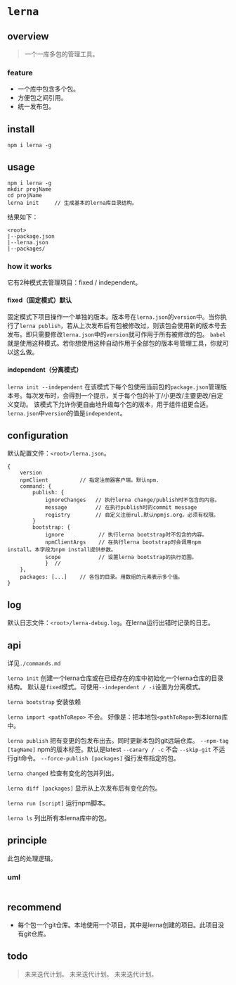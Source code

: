 # `lerna`

## overview
> 一个一库多包的管理工具。

### feature
- 一个库中包含多个包。
- 方便包之间引用。
- 统一发布包。

## install
`npm i lerna -g`

## usage
```
npm i lerna -g
mkdir projName
cd projName
lerna init     // 生成基本的lerna库目录结构。
```
结果如下：
```
<root>
|--package.json
|--lerna.json
|--packages/
```

### how it works

它有2种模式去管理项目：fixed / independent。

#### fixed（固定模式）默认

固定模式下项目操作一个单独的版本。版本号在`lerna.json`的`version`中。当你执行了`lerna publish`，若从上次发布后有包被修改过，则该包会使用新的版本号去发布。即只需要修改`lerna.json`中的`version`就可作用于所有被修改的包。
`babel`就是使用这种模式。若你想使用这种自动作用于全部包的版本号管理工具，你就可以这么做。

#### independent（分离模式）

`lerna init --independent`
在该模式下每个包使用当前包的`package.json`管理版本号。每次发布时，会得到一个提示，关于每个包的补丁/小更改/主要更改/自定义变动。
该模式下允许你更自由地升级每个包的版本，用于组件组更合适。
`lerna.json`中`version`的值是`independent`。

## configuration
默认配置文件：`<root>/lerna.json`。
```
{
    version
    npmClient          // 指定注册器客户端。默认npm.
    command: {         
        publish: {
            ignoreChanges   // 执行lerna change/publish时不包含的内容。
            message         // 在执行publish时的commit message
            registry        // 自定义注册rul.默认npmjs.org。必须有权限。
        }
        bootstrap: {
            ignore           // 执行lerna bootstrap时不包含的内容。
            npmClientArgs    // 在执行lerna bootstrap时会调用npm install。本字段为npm install提供参数。
            scope            // 设置lerna bootstrap的执行范围。
            }  // 
    },
    packages: [...]    // 各包的目录。用数组的元素表示多个值。
}
```

## log
默认日志文件：`<root>/lerna-debug.log`。在lerna运行出错时记录的日志。

## api
详见`./commands.md`

`lerna init`
创建一个lerna仓库或在已经存在的库中初始化一个lerna仓库的目录结构。
默认是`fixed`模式。可使用`--independent / -i`设置为分离模式。

`lerna bootstrap`
安装依赖

`lerna import <pathToRepo>`
不会。
好像是：把本地包`<pathToRepo>`到本lerna库中。

`lerna publish`
把有变更的包发布出去。同时更新本包的git远端仓库。
`--npm-tag [tagName]`   npm的版本标签。默认是latest
`--canary / -c`         不会
`--skip-git`            不运行git命令。
`--force-publish [packages]`  强行发布指定的包。

`lerna changed`
检查有变化的包并列出。

`lerna diff [packages]`
显示从上次发布后有变化的包。

`lerna run [script]`
运行npm脚本。

`lerna ls`
列出所有本lerna库中的包。

## principle
此包的处理逻辑。

### uml
```
```

## recommend
- 每个包一个git仓库。本地使用一个项目，其中是lerna创建的项目。此项目没有git仓库。

## todo
> 未来迭代计划。
> 未来迭代计划。
> 未来迭代计划。